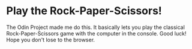 # Play the Rock-Paper-Scissors!
The Odin Project made me do this. It basically lets you play the classical Rock-Paper-Scissors game with the computer in the console. Good luck! Hope you don't lose to the browser.
